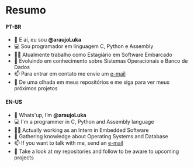 # Resumo
#### PT-BR
- 👋 E aí, eu sou **@araujoLuka**
- 💻 Sou programador em linguagem C, Python e Assembly
- 🧑‍💻 Atualmente trabalho como Estagiário em Software Embarcado
- 🌱 Evoluindo em conhecimento sobre Sistemas Operacionais e Banco de Dados
- 📫 Para entrar em contato me envie um [e-mail](mailto:lucasaraujo1@ufpr.br)
- 🌟 De uma olhada em meus repositórios e me siga para ver meus próximos projetos


#### EN-US
- 👋 Whats'up, I’m **@araujoLuka**
- 💻 I'm a programmer in C, Python and Assembly language
- 🧑‍💻 Actually working as an Intern in Embedded Software
- 🌱 Gathering knowledge about Operating Systems and Database
- 📫 If you want to talk with me, send an [e-mail](mailto:lucasaraujo1@ufpr.br)
- 🌟 Take a look at my repositories and follow to be aware to upcoming projects
